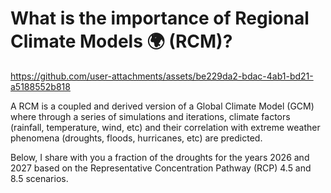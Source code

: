 # What is the importance of Regional Climate Models 🌍 (RCM)?




https://github.com/user-attachments/assets/be229da2-bdac-4ab1-bd21-a5188552b818




A RCM is a coupled and derived version of a Global Climate Model (GCM) where through a series of simulations and iterations, climate factors (rainfall, temperature, wind, etc) and their correlation with extreme weather phenomena (droughts, floods, hurricanes, etc) are predicted.

Below, I share with you a fraction of the droughts for the years 2026 and 2027 based on the Representative Concentration Pathway (RCP) 4.5 and 8.5 scenarios.



